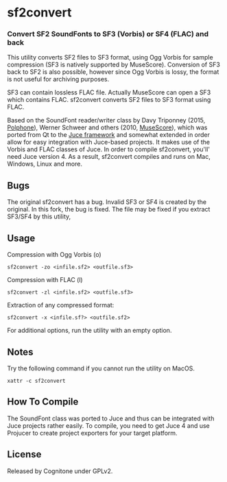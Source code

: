 # sf2convert
### Convert SF2 SoundFonts to SF3 (Vorbis) or SF4 (FLAC) and back 

This utility converts SF2 files to SF3 format, using Ogg Vorbis for sample compression (SF3 is natively supported by MuseScore). Conversion of SF3 back to SF2 is also possible, however since Ogg Vorbis is lossy, the format is not useful for archiving purposes.

SF3 can contain lossless FLAC file. Actually MuseScore can open a SF3 which contains FLAC. sf2convert converts SF2 files to SF3 format using FLAC.

Based on the SoundFont reader/writer class by Davy Triponney (2015, [Polphone](https://github.com/davy7125/polyphone)), Werner Schweer and others (2010, [MuseScore](https://github.com/musescore/MuseScore)), which was ported from Qt to the [Juce framework](https://www.juce.com) and somewhat extended in order allow for easy integration with Juce-based projects. It makes use of the Vorbis and FLAC classes of Juce. In order to compile sf2convert, you'll' need Juce version 4. As a result, sf2convert compiles and runs on Mac, Windows, Linux and more.

## Bugs
The original sf2convert has a bug.
Invalid SF3 or SF4 is created by the original.
In this fork, the bug is fixed.
The file may be fixed if you extract SF3/SF4 by this utility, 


## Usage

Compression with Ogg Vorbis (o)

`sf2convert -zo <infile.sf2> <outfile.sf3>`

Compression with FLAC (l)

`sf2convert -zl <infile.sf2> <outfile.sf3>`
    
Extraction of any compressed format:

`sf2convert -x <infile.sf?> <outfile.sf2>`

For additional options, run the utility with an empty option.


## Notes

Try the following command if you cannot run the utility on MacOS.

`xattr -c sf2convert`


## How To Compile

The SoundFont class was ported to Juce and thus can be integrated with Juce projects rather easily. To compile, you need to get Juce 4 and use Projucer to create project exporters for your target platform.

## License

Released by Cognitone under GPLv2.
